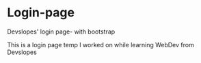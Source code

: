 # Login-page
Devslopes' login page- with bootstrap

This is a login page temp I worked on while learning WebDev from Devslopes
